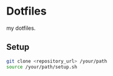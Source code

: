 # Dotfiles
my dotfiles.


## Setup
```bash
git clone <repository_url> /your/path
source /your/path/setup.sh
```
